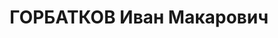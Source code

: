 ---
title: ГОРБАТКОВ Иван Макарович
description: 'Род. в 1896, ст. Глубокая, русский, в партии не состоял.

  Обв. по ст.ст. 17-58-8 и 58-11 УК РСФСР. Приговор: выездная сессия ВК ВС СССР –
  к тюремному заключению сроком на 10 лет с поражением в политических правах сроком
  на 5 лет, с конфискацией имущества.

  Реабилитирован Прокуратурой Ростовской обл. 29.06.2000'
---